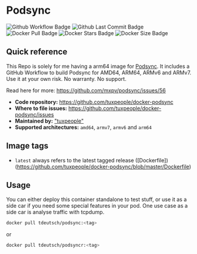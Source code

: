 # Podsync
![Github Workflow Badge](https://github.com/tuxpeople/docker-podsync/actions/workflows/release.yml/badge.svg)
![Github Last Commit Badge](https://img.shields.io/github/last-commit/tuxpeople/docker-podsync)
![Docker Pull Badge](https://img.shields.io/docker/pulls/tdeutsch/podsync)
![Docker Stars Badge](https://img.shields.io/docker/stars/tdeutsch/podsync)
![Docker Size Badge](https://img.shields.io/docker/image-size/tdeutsch/podsync)

## Quick reference

This Repo is solely for me having a arm64 image for [Podsync](https://github.com/mxpv/podsync). It includes a GitHub Workflow to build Podsync for AMD64, ARM64, ARMv6 and ARMv7. Use it at your own risk. No warranty. No support.

Read here for more: https://github.com/mxpv/podsync/issues/56

* **Code repository:**
  https://github.com/tuxpeople/docker-podsync
* **Where to file issues:**
  https://github.com/tuxpeople/docker-podsync/issues
* **Maintained by:**
  ["tuxpeople"](https://github.com/tuxpeople)
* **Supported architectures:**
  ```amd64```, ```armv7```, ```armv6``` and ```arm64```

## Image tags
- ```latest``` always refers to the latest tagged release ([Dockerfile])(https://github.com/tuxpeople/docker-podsync/blob/master/Dockerfile)

## Usage
You can either deploy this container standalone to test stuff, or use it as a side car if you need some special features in your pod. One use case as a side car is analyse traffic with tcpdump.

```sh
docker pull tdeutsch/podsync:<tag>
```

or

```sh
docker pull tdeutsch/podsyncr:<tag>
```
